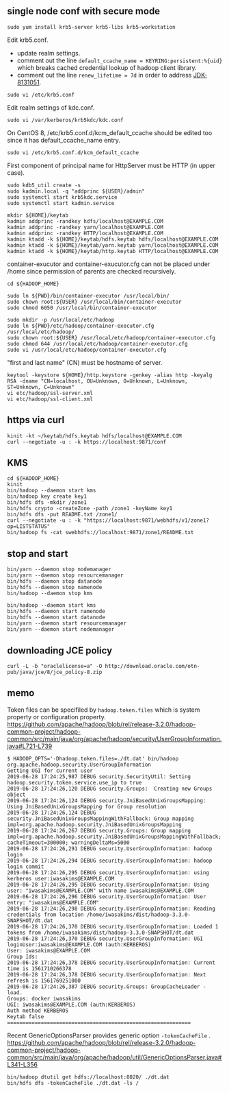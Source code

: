 single node conf with secure mode
---------------------------------

```
sudo yum install krb5-server krb5-libs krb5-workstation
```

Edit krb5.conf.
* update realm settings.
* comment out the line `default_ccache_name = KEYRING:persistent:%{uid}` which breaks cached credential lookup of hadoop client library.
* comment out the line `renew_lifetime = 7d` in order to address [JDK-8131051](https://bugs.openjdk.java.net/browse/JDK-8131051).

```
sudo vi /etc/krb5.conf
```

Edit realm settings of kdc.conf.

```
sudo vi /var/kerberos/krb5kdc/kdc.conf
```

On CentOS 8, /etc/krb5.conf.d/kcm_default_ccache should be edited too
since it has default_ccache_name entry.

```
sudo vi /etc/krb5.conf.d/kcm_default_ccache
```

First component of principal name for HttpServer must be HTTP (in upper case).
```
sudo kdb5_util create -s
sudo kadmin.local -q "addprinc ${USER}/admin"
sudo systemctl start krb5kdc.service
sudo systemctl start kadmin.service

mkdir ${HOME}/keytab
kadmin addprinc -randkey hdfs/localhost@EXAMPLE.COM
kadmin addprinc -randkey yarn/localhost@EXAMPLE.COM
kadmin addprinc -randkey HTTP/localhost@EXAMPLE.COM
kadmin ktadd -k ${HOME}/keytab/hdfs.keytab hdfs/localhost@EXAMPLE.COM
kadmin ktadd -k ${HOME}/keytab/yarn.keytab yarn/localhost@EXAMPLE.COM
kadmin ktadd -k ${HOME}/keytab/http.keytab HTTP/localhost@EXAMPLE.COM
```

container-exucutor and container-exucutor.cfg can not be placed under /home
since permission of parents are checked recursively.

```
cd ${HADOOP_HOME}

sudo ln ${PWD}/bin/container-executor /usr/local/bin/
sudo chown root:${USER} /usr/local/bin/container-executor
sudo chmod 6050 /usr/local/bin/container-executor

sudo mkdir -p /usr/local/etc/hadoop
sudo ln ${PWD}/etc/hadoop/container-executor.cfg /usr/local/etc/hadoop/
sudo chown root:${USER} /usr/local/etc/hadoop/container-executor.cfg
sudo chmod 644 /usr/local/etc/hadoop/container-executor.cfg 
sudo vi /usr/local/etc/hadoop/container-executor.cfg
```

"first and last name" (CN) must be hostname of server.
```
keytool -keystore ${HOME}/http.keystore -genkey -alias http -keyalg RSA -dname "CN=localhost, OU=Unknown, O=Unknown, L=Unknown, ST=Unknown, C=Unknown"
vi etc/hadoop/ssl-server.xml
vi etc/hadoop/ssl-client.xml
```


https via curl
--------------

```
kinit -kt ~/keytab/hdfs.keytab hdfs/localhost@EXAMPLE.COM
curl --negotiate -u : -k https://localhost:9871/conf
```


KMS
---

```
cd ${HADOOP_HOME}
kinit
bin/hadoop --daemon start kms
bin/hadoop key create key1
bin/hdfs dfs -mkdir /zone1
bin/hdfs crypto -createZone -path /zone1 -keyName key1
bin/hdfs dfs -put README.txt /zone1/
curl --negotiate -u : -k "https://localhost:9871/webhdfs/v1/zone1?op=LISTSTATUS"
bin/hadoop fs -cat swebhdfs://localhost:9871/zone1/README.txt
```


stop and start
--------------

    bin/yarn --daemon stop nodemanager
    bin/yarn --daemon stop resourcemanager
    bin/hdfs --daemon stop datanode
    bin/hdfs --daemon stop namenode
    bin/hadoop --daemon stop kms
    
    bin/hadoop --daemon start kms
    bin/hdfs --daemon start namenode
    bin/hdfs --daemon start datanode
    bin/yarn --daemon start resourcemanager
    bin/yarn --daemon start nodemanager


downloading JCE policy
----------------------

    curl -L -b "oraclelicense=a" -O http://download.oracle.com/otn-pub/java/jce/8/jce_policy-8.zip


memo
----

Token files can be specifiled by `hadoop.token.files` which is system property or configuration property.
https://github.com/apache/hadoop/blob/rel/release-3.2.0/hadoop-common-project/hadoop-common/src/main/java/org/apache/hadoop/security/UserGroupInformation.java#L721-L739

    $ HADOOP_OPTS='-Dhadoop.token.files=./dt.dat' bin/hadoop org.apache.hadoop.security.UserGroupInformation
    Getting UGI for current user
    2019-06-28 17:24:25,987 DEBUG security.SecurityUtil: Setting hadoop.security.token.service.use_ip to true
    2019-06-28 17:24:26,120 DEBUG security.Groups:  Creating new Groups object
    2019-06-28 17:24:26,124 DEBUG security.JniBasedUnixGroupsMapping: Using JniBasedUnixGroupsMapping for Group resolution
    2019-06-28 17:24:26,124 DEBUG security.JniBasedUnixGroupsMappingWithFallback: Group mapping impl=org.apache.hadoop.security.JniBasedUnixGroupsMapping
    2019-06-28 17:24:26,267 DEBUG security.Groups: Group mapping impl=org.apache.hadoop.security.JniBasedUnixGroupsMappingWithFallback; cacheTimeout=300000; warningDeltaMs=5000
    2019-06-28 17:24:26,291 DEBUG security.UserGroupInformation: hadoop login
    2019-06-28 17:24:26,294 DEBUG security.UserGroupInformation: hadoop login commit
    2019-06-28 17:24:26,295 DEBUG security.UserGroupInformation: using kerberos user:iwasakims@EXAMPLE.COM
    2019-06-28 17:24:26,295 DEBUG security.UserGroupInformation: Using user: "iwasakims@EXAMPLE.COM" with name iwasakims@EXAMPLE.COM
    2019-06-28 17:24:26,296 DEBUG security.UserGroupInformation: User entry: "iwasakims@EXAMPLE.COM"
    2019-06-28 17:24:26,298 DEBUG security.UserGroupInformation: Reading credentials from location /home/iwasakims/dist/hadoop-3.3.0-SNAPSHOT/dt.dat
    2019-06-28 17:24:26,370 DEBUG security.UserGroupInformation: Loaded 1 tokens from /home/iwasakims/dist/hadoop-3.3.0-SNAPSHOT/dt.dat
    2019-06-28 17:24:26,370 DEBUG security.UserGroupInformation: UGI loginUser:iwasakims@EXAMPLE.COM (auth:KERBEROS)
    User: iwasakims@EXAMPLE.COM
    Group Ids:
    2019-06-28 17:24:26,378 DEBUG security.UserGroupInformation: Current time is 1561710266378
    2019-06-28 17:24:26,378 DEBUG security.UserGroupInformation: Next refresh is 1561769251000
    2019-06-28 17:24:26,387 DEBUG security.Groups: GroupCacheLoader - load.
    Groups: docker iwasakims
    UGI: iwasakims@EXAMPLE.COM (auth:KERBEROS)
    Auth method KERBEROS
    Keytab false
    ============================================================

Recent GenericOptionsParser provides generic option `-tokenCacheFile` .
https://github.com/apache/hadoop/blob/rel/release-3.2.0/hadoop-common-project/hadoop-common/src/main/java/org/apache/hadoop/util/GenericOptionsParser.java#L341-L356

    bin/hadoop dtutil get hdfs://localhost:8020/ ./dt.dat
    bin/hdfs dfs -tokenCacheFile ./dt.dat -ls /
